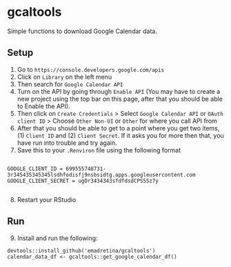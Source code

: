 # gcaltools
Simple functions to download Google Calendar data. 

## Setup

1. Go to `https://console.developers.google.com/apis` 
2. Click on `Library` on the left menu
3. Then search for `Google Calendar API`
4. Turn on the API by going through `Enable API` (You may have to create a new project using the top bar on this page, after that you should be able to Enable the API).
5. Then click on `Create Credentials` > Select `Google Calendar API` or `OAuth client ID` > Choose `Other Non-UI` or `Other` for where you call API from 
6. After that you should be able to get to a point where you get two items, (1) `Client ID` and (2) `Client Secret`. If it asks you for more then that, you have run into trouble and try again. 
7. Save this to your `.Renviron` file using the following format 

```

GOOGLE_CLIENT_ID = 699555748731-3r345435345345lsdhfodisfj9nsbsidtg.apps.googleusercontent.com
GOOGLE_CLIENT_SECRET = ugOr3434343sfdfdsdCPS55z7y


```
8. Restart your RStudio

## Run

9. Install and run the following: 

```
devtools::install_github('emadretina/gcaltools')
calendar_data_df <- gcaltools::get_google_calendar_df()
```



